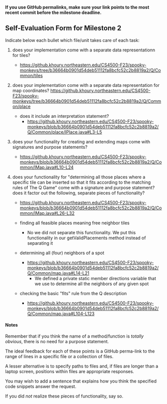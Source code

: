 **If you use GitHub permalinks, make sure your link points to the most recent commit before the milestone deadline.**

## Self-Evaluation Form for Milestone 2

Indicate below each bullet which file/unit takes care of each task:

1. does your implementation come with a separate data representationn for tiles?
   - https://github.khoury.northeastern.edu/CS4500-F23/spooky-monkeys/tree/b36664b0901d54deb51112fa8bcfc52c2b8819a2/Q/Common/tiles
   
2. does your implementation come with a separate data representation for map coordinates?
   https://github.khoury.northeastern.edu/CS4500-F23/spooky-monkeys/tree/b36664b0901d54deb51112fa8bcfc52c2b8819a2/Q/Common/place
   - does it include an interpretation statement?
      -  https://github.khoury.northeastern.edu/CS4500-F23/spooky-monkeys/blob/b36664b0901d54deb51112fa8bcfc52c2b8819a2/Q/Common/place/IPlace.java#L3-L5
   
3. does your functionality for creating and extending maps come with
   signatures and purpose statements?
   - https://github.khoury.northeastern.edu/CS4500-F23/spooky-monkeys/blob/b36664b0901d54deb51112fa8bcfc52c2b8819a2/Q/Common/IMap.java#L10-L24

4. does your functionality for "determining all those places where a
   specific tile can be inserted so that it fits according to the
   matching rules of The Q Game" come with a signature and purpose
   statement? does it factor out the following, separate pieces of
   functionality?
    - https://github.khoury.northeastern.edu/CS4500-F23/spooky-monkeys/blob/b36664b0901d54deb51112fa8bcfc52c2b8819a2/Q/Common/IMap.java#L26-L32

    - finding all feasible places meaning free neighbor tiles
      - No we did not separate this functionality. We put this functionality in our getValidPlacements method instead of separating it
    - determining all (four) neighbors of a spot
      - https://github.khoury.northeastern.edu/CS4500-F23/spooky-monkeys/blob/b36664b0901d54deb51112fa8bcfc52c2b8819a2/Q/Common/map.java#L14-L21
         - We defined a private static member directions variable that we use to determine all the neighbors of any given spot
    - checking the basic "fits" rule from the Q description
      - https://github.khoury.northeastern.edu/CS4500-F23/spooky-monkeys/blob/b36664b0901d54deb51112fa8bcfc52c2b8819a2/Q/Common/map.java#L104-L123
#### Notes 

Remember that if you think the name of a method/function is _totally
obvious_, there is no need for a purpose statement.

The ideal feedback for each of these points is a GitHub perma-link to
the range of lines in a specific file or a collection of files.

A lesser alternative is to specify paths to files and, if files are
longer than a laptop screen, positions within files are appropriate
responses.

You may wish to add a sentence that explains how you think the
specified code snippets answer the request.

If you did *not* realize these pieces of functionality, say so.


